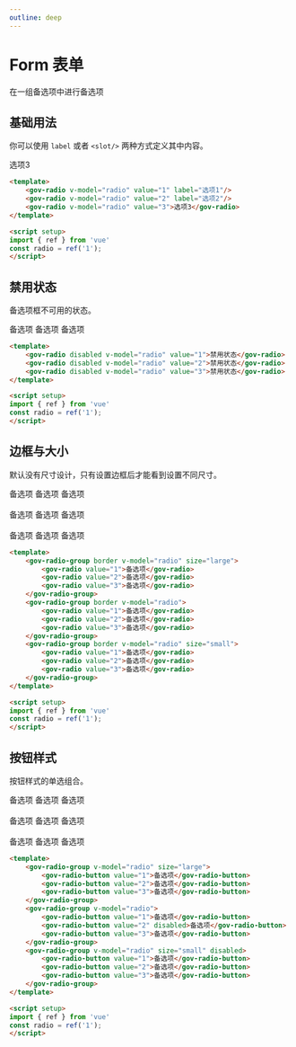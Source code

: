```yaml
---
outline: deep
---
```


# Form 表单

在一组备选项中进行备选项

<script setup>
import { ref } from 'vue'
const radio = ref('1');
</script>


## 基础用法

你可以使用 ```label``` 或者 ```<slot/>``` 两种方式定义其中内容。

<demo-container class="demo-gov-form">
	<gov-radio v-model="radio" value="1" label="选项1"/>
	<gov-radio v-model="radio" value="2" label="选项2"/>
	<gov-radio v-model="radio" value="3">选项3</gov-radio>
</demo-container>

```md
<template>
	<gov-radio v-model="radio" value="1" label="选项1"/>
	<gov-radio v-model="radio" value="2" label="选项2"/>
	<gov-radio v-model="radio" value="3">选项3</gov-radio>
</template>

<script setup>
import { ref } from 'vue'
const radio = ref('1');
</script>
```

## 禁用状态

备选项框不可用的状态。

<demo-container class="demo-gov-form">
	<gov-radio disabled v-model="radio" value="1">备选项</gov-radio>
	<gov-radio disabled v-model="radio" value="2">备选项</gov-radio>
	<gov-radio disabled v-model="radio" value="3">备选项</gov-radio>
</demo-container>

```md
<template>
	<gov-radio disabled v-model="radio" value="1">禁用状态</gov-radio>
	<gov-radio disabled v-model="radio" value="2">禁用状态</gov-radio>
	<gov-radio disabled v-model="radio" value="3">禁用状态</gov-radio>
</template>

<script setup>
import { ref } from 'vue'
const radio = ref('1');
</script>
```

## 边框与大小

默认没有尺寸设计，只有设置边框后才能看到设置不同尺寸。

<demo-container class="demo-gov-form">
	<gov-radio-group border v-model="radio" size="large">
		<gov-radio value="1">备选项</gov-radio>
		<gov-radio value="2">备选项</gov-radio>
		<gov-radio value="3">备选项</gov-radio>
	</gov-radio-group>
	<br/>
	<br/>
	<gov-radio-group border v-model="radio">
		<gov-radio value="1">备选项</gov-radio>
		<gov-radio value="2">备选项</gov-radio>
		<gov-radio value="3">备选项</gov-radio>
	</gov-radio-group>
	<br/>
	<br/>
	<gov-radio-group border v-model="radio" size="small">
		<gov-radio value="1">备选项</gov-radio>
		<gov-radio value="2">备选项</gov-radio>
		<gov-radio value="3">备选项</gov-radio>
	</gov-radio-group>
</demo-container>

```md
<template>
	<gov-radio-group border v-model="radio" size="large">
		<gov-radio value="1">备选项</gov-radio>
		<gov-radio value="2">备选项</gov-radio>
		<gov-radio value="3">备选项</gov-radio>
	</gov-radio-group>
	<gov-radio-group border v-model="radio">
		<gov-radio value="1">备选项</gov-radio>
		<gov-radio value="2">备选项</gov-radio>
		<gov-radio value="3">备选项</gov-radio>
	</gov-radio-group>
	<gov-radio-group border v-model="radio" size="small">
		<gov-radio value="1">备选项</gov-radio>
		<gov-radio value="2">备选项</gov-radio>
		<gov-radio value="3">备选项</gov-radio>
	</gov-radio-group>
</template>

<script setup>
import { ref } from 'vue'
const radio = ref('1');
</script>
```





## 按钮样式

按钮样式的单选组合。

<demo-container class="demo-gov-form">
	<gov-radio-group v-model="radio" size="large">
		<gov-radio-button value="1">备选项</gov-radio-button>
		<gov-radio-button value="2">备选项</gov-radio-button>
		<gov-radio-button value="3">备选项</gov-radio-button>
	</gov-radio-group>
	<br/>
	<br/>
	<gov-radio-group v-model="radio">
		<gov-radio-button value="1">备选项</gov-radio-button>
		<gov-radio-button value="2" disabled>备选项</gov-radio-button>
		<gov-radio-button value="3">备选项</gov-radio-button>
	</gov-radio-group>
	<br/>
	<br/>
	<gov-radio-group v-model="radio" size="small" disabled>
		<gov-radio-button value="1">备选项</gov-radio-button>
		<gov-radio-button value="2">备选项</gov-radio-button>
		<gov-radio-button value="3">备选项</gov-radio-button>
	</gov-radio-group>
</demo-container>

```md
<template>
	<gov-radio-group v-model="radio" size="large">
		<gov-radio-button value="1">备选项</gov-radio-button>
		<gov-radio-button value="2">备选项</gov-radio-button>
		<gov-radio-button value="3">备选项</gov-radio-button>
	</gov-radio-group>
	<gov-radio-group v-model="radio">
		<gov-radio-button value="1">备选项</gov-radio-button>
		<gov-radio-button value="2" disabled>备选项</gov-radio-button>
		<gov-radio-button value="3">备选项</gov-radio-button>
	</gov-radio-group>
	<gov-radio-group v-model="radio" size="small" disabled>
		<gov-radio-button value="1">备选项</gov-radio-button>
		<gov-radio-button value="2">备选项</gov-radio-button>
		<gov-radio-button value="3">备选项</gov-radio-button>
	</gov-radio-group>
</template>

<script setup>
import { ref } from 'vue'
const radio = ref('1');
</script>
```
